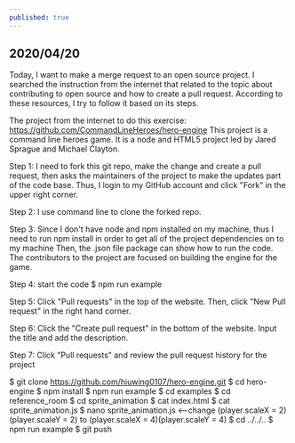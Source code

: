 ```yaml
---
published: true
---
```

## 2020/04/20

Today, I want to make a merge request to an open source project. I searched the instruction from the internet that related to the topic about contributing to open source and how to create a pull request. According to these resources, I try to follow it based on its steps. 

The project from the internet to do this exercise:
https://github.com/CommandLineHeroes/hero-engine
This project is a command line heroes game. It is a node and HTML5 project led by Jared Sprague and Michael Clayton.

Step 1:
I need to fork this git repo, make the change and create a pull request, then asks the maintainers of the project to make the updates part of the code base. Thus, I login to my GitHub account and click "Fork" in the upper right corner.

Step 2:
I use command line to clone the forked repo.

Step 3:
Since I don't have node and npm installed on my machine, thus I need to run npm install in order to get all of the project dependencies on to my machine
Then, the .json file package can show how to run the code. The contributors to the project are focused on building the engine for the game.

Step 4:
start the code
$ npm run example

Step 5:
Click "Pull requests" in the top of the website. Then, click "New Pull request" in the right hand corner.

Step 6:
Click the "Create pull request" in the bottom of the website. Input the title and add the description.

Step 7:
Click "Pull requests" and review the pull request history for the project

$ git clone https://github.com/hiuwing0107/hero-engine.git
$ cd hero-engine
$ npm install
$ npm run example
$ cd examples
$ cd reference_room
$ cd sprite_animation
$ cat index.html
$ cat sprite_animation.js
$ nano sprite_animation.js   <--change (player.scaleX = 2)(player.scaleY = 2) to (player.scaleX = 4)(player.scaleY = 4)
$ cd ../../..
$ npm run example
$ git push



